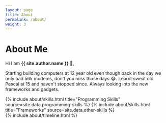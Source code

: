 ```yaml
---
layout: page
title: About
permalink: /about/
weight: 3
---
```


# **About Me**

Hi I am **{{ site.author.name }}** :wave:,<br>

Starting building computers at 12 year old even though back in the day we only had 56k modems, don't you miss those days 😂. Learnt sweat old Pascal at 15 and haven't stopped since. Always looking into the new frameworks and gadgets. 

<div class="row">
{% include about/skills.html title="Programming Skills" source=site.data.programming-skills %}
{% include about/skills.html title="Frameworks" source=site.data.other-skills %}
</div>

<div class="row">
{% include about/timeline.html %}
</div>